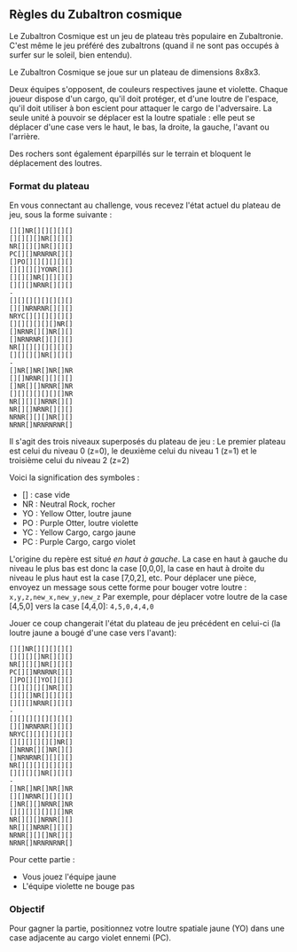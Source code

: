 ## Règles du Zubaltron cosmique

Le Zubaltron Cosmique est un jeu de plateau très populaire en Zubaltronie.
C'est même le jeu préféré des zubaltrons (quand il ne sont pas occupés à surfer sur le soleil, bien entendu).

Le Zubaltron Cosmique se joue sur un plateau de dimensions 8x8x3.

Deux équipes s'opposent, de couleurs respectives jaune et violette.
Chaque joueur dispose d'un cargo, qu'il doit protéger, et d'une loutre de l'espace, qu'il doit utiliser à bon escient pour attaquer le cargo de l'adversaire.
La seule unité à pouvoir se déplacer est la loutre spatiale : elle peut se déplacer d'une case vers le haut, le bas, la droite, la gauche, l'avant ou l'arrière.

Des rochers sont également éparpillés sur le terrain et bloquent le déplacement des loutres.

### Format du plateau
En vous connectant au challenge, vous recevez l'état actuel du plateau de jeu, sous la forme suivante : 

```
[][]NR[][][][][]
[][][][]NR[][][]
NR[][][]NR[][][]
PC[][]NRNRNR[][]
[]PO[][][][][][]
[][][][]YONR[][]
[][][]NR[][][][]
[][][]NRNR[][][]
-
[][][][][][][][]
[][]NRNRNR[][][]
NRYC[][][][][][]
[][][][][][]NR[]
[]NRNR[][]NR[][]
[]NRNRNR[][][][]
NR[][][][][][][]
[][][][]NR[][][]
-
[]NR[]NR[]NR[]NR
[][]NRNR[][][][]
[]NR[][]NRNR[]NR
[][][][][][][]NR
NR[][][]NRNR[][]
NR[][]NRNR[][][]
NRNR[][][]NR[][]
NRNR[]NRNRNRNR[]
```
Il s'agit des trois niveaux superposés du plateau de jeu : 
Le premier plateau est celui du niveau 0 (z=0), le deuxième celui du niveau 1 (z=1) et le troisième celui du niveau 2 (z=2)

Voici la signification des symboles :

- [] : case vide
- NR : Neutral Rock, rocher
- YO : Yellow Otter, loutre jaune
- PO : Purple Otter, loutre violette
- YC : Yellow Cargo, cargo jaune
- PC : Purple Cargo, cargo violet

L'origine du repère est situé *en haut à gauche*. La case en haut à gauche du niveau le plus bas est donc la case [0,0,0], la case en haut à droite du niveau le plus haut est la case [7,0,2], etc.
Pour déplacer une pièce, envoyez un message sous cette forme pour bouger votre loutre :
`x,y,z,new_x,new_y,new_z`
Par exemple, pour déplacer votre loutre de la case [4,5,0] vers la case [4,4,0]:
`4,5,0,4,4,0`

Jouer ce coup changerait l'état du plateau de jeu précédent en celui-ci (la loutre jaune a bougé d'une case vers l'avant):

```
[][]NR[][][][][]
[][][][]NR[][][]
NR[][][]NR[][][]
PC[][]NRNRNR[][]
[]PO[][]YO[][][]
[][][][][]NR[][]
[][][]NR[][][][]
[][][]NRNR[][][]
-
[][][][][][][][]
[][]NRNRNR[][][]
NRYC[][][][][][]
[][][][][][]NR[]
[]NRNR[][]NR[][]
[]NRNRNR[][][][]
NR[][][][][][][]
[][][][]NR[][][]
-
[]NR[]NR[]NR[]NR
[][]NRNR[][][][]
[]NR[][]NRNR[]NR
[][][][][][][]NR
NR[][][]NRNR[][]
NR[][]NRNR[][][]
NRNR[][][]NR[][]
NRNR[]NRNRNRNR[]

```


Pour cette partie : 
- Vous jouez l'équipe jaune
- L'équipe violette ne bouge pas

### Objectif

Pour gagner la partie, positionnez votre loutre spatiale jaune (YO) dans une case adjacente au cargo violet ennemi (PC).